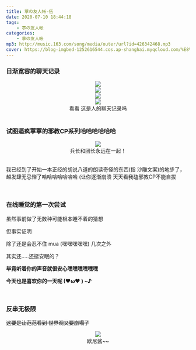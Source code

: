 ```yaml
---
title: 葶の友人帐-伍
date: 2020-07-10 18:44:18
tags:
	- 葶の友人帐
categories:
	- 葶の友人帐
mp3: http://music.163.com/song/media/outer/url?id=426342468.mp3
cover: https://blog-imgbed-1252616544.cos.ap-shanghai.myqcloud.com/%E8%91%B6%E3%81%AE%E5%8F%8B%E4%BA%BA%E5%B8%90/2020/7.10/cover.png
---
```


### 日渐宽容的聊天记录

<div align = center>
    <img src = "https://blog-imgbed-1252616544.cos.ap-shanghai.myqcloud.com/%E8%91%B6%E3%81%AE%E5%8F%8B%E4%BA%BA%E5%B8%90/2020/7.10/%E5%AE%BD%E5%AE%B9.jpg">
    <br>
    <img src = "https://blog-imgbed-1252616544.cos.ap-shanghai.myqcloud.com/%E8%91%B6%E3%81%AE%E5%8F%8B%E4%BA%BA%E5%B8%90/2020/7.10/%E6%A0%BC%E5%A4%96%E5%AE%BD%E5%AE%B9.jpg">
    <br>
    <img src = "https://blog-imgbed-1252616544.cos.ap-shanghai.myqcloud.com/%E8%91%B6%E3%81%AE%E5%8F%8B%E4%BA%BA%E5%B8%90/2020/7.10/%E5%AE%BD%E5%AE%B9%E7%9A%84%E4%B8%8D%E5%BE%97%E4%BA%86.jpg">
    <br>
    <img src = "https://blog-imgbed-1252616544.cos.ap-shanghai.myqcloud.com/%E8%91%B6%E3%81%AE%E5%8F%8B%E4%BA%BA%E5%B8%90/2020/7.10/%E6%95%91%E5%91%BD%E5%95%8A%E5%A4%AA%E5%AE%BD%E5%AE%B9%E4%BA%86.jpg">
    <center class = "caption">看看 这是人的聊天记录吗</center>
</div>
<br>

### 试图逼疯葶葶的邪教CP系列哈哈哈哈哈哈

<div align = center>
    <img src = "https://blog-imgbed-1252616544.cos.ap-shanghai.myqcloud.com/%E8%91%B6%E3%81%AE%E5%8F%8B%E4%BA%BA%E5%B8%90/2020/7.10/cover.png">
    <center>兵长和团长永远在一起！</center>
</div>

<br>我已经到了开始一本正经的胡说八道的朗读奇怪的东西(指 沙雕文案)的地步了，越发肆无忌惮了哈哈哈哈哈哈哈 (让你逐渐崩溃 天天看我磕邪教CP不能自拔

<br>

### 在线睡觉的第一次尝试

虽然事前做了无数种可能根本睡不着的猜想

但事实证明

除了还是会忍不住 mua (嘿嘿嘿嘿嘿) 几次之外

其实还.....还挺安眠的？

<b>毕竟听着你的声音就很安心嘿嘿嘿嘿嘿嘿</b>

<b>今天也是喜欢你的一天呢  (♥ω♥ ) ~♪ </b>

<br>

### 反串无极限

~~这要是让范范看到 世界观又要崩塌了~~

<div align = center>
    <img src = "https://blog-imgbed-1252616544.cos.ap-shanghai.myqcloud.com/%E8%91%B6%E3%81%AE%E5%8F%8B%E4%BA%BA%E5%B8%90/2020/7.10/%E5%8F%8D%E4%B8%B2.jpg">
    <center class = "caption">欧尼酱~~</center>
</div>

